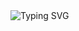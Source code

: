 <img src="https://readme-typing-svg.demolab.com?font=Fira+Code&pause=1000&width=435&lines=Hi%F0%9F%91%8B%F0%9F%8F%BB+I+am+Sun+;%F0%9F%A5%B0AI+Front-end+learner+;%F0%9F%91%A9%F0%9F%8F%BB%E2%80%8D%F0%9F%92%BB+Major+in+Software+Engineering.+%E2%9C%A8%F0%9F%92%AA%F0%9F%8F%BB;%F0%9F%9B%A0%EF%B8%8FAI+explorer...ing~" alt="Typing SVG" />
